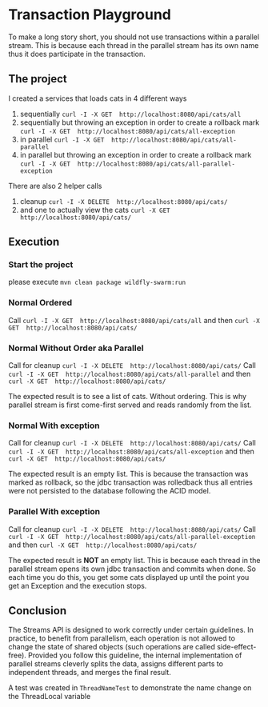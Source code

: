 # Transaction Playground
To make a long story short, you should not use transactions within a parallel stream. This is because each thread in the parallel stream has its own name thus it does participate in the transaction.

## The project
I created a services that loads cats in 4 different ways

1. sequentially
`curl -I -X GET  http://localhost:8080/api/cats/all`
2. sequentially but throwing an exception in order to create a rollback mark
`curl -I -X GET  http://localhost:8080/api/cats/all-exception`
3. in parallel `curl -I -X GET  http://localhost:8080/api/cats/all-parallel`
4. in parallel but throwing an exception in order to create a rollback mark `curl -I -X GET  http://localhost:8080/api/cats/all-parallel-exception`

There are also 2 helper calls
1. cleanup `curl -I -X DELETE  http://localhost:8080/api/cats/`
2. and one to actually view the cats `curl -X GET  http://localhost:8080/api/cats/`

## Execution

### Start the project
please execute `mvn clean package wildfly-swarm:run`    

### Normal Ordered
Call `curl -I -X GET  http://localhost:8080/api/cats/all` and then `curl -X GET  http://localhost:8080/api/cats/`  

### Normal Without Order aka Parallel
Call for cleanup `curl -I -X DELETE  http://localhost:8080/api/cats/`
Call `curl -I -X GET  http://localhost:8080/api/cats/all-parallel` and then `curl -X GET  http://localhost:8080/api/cats/`

The expected result is to see a list of cats. Without ordering. This is why parallel stream is first come-first served and reads randomly from the list.

### Normal With exception
Call for cleanup `curl -I -X DELETE  http://localhost:8080/api/cats/`
Call `curl -I -X GET  http://localhost:8080/api/cats/all-exception` and then `curl -X GET  http://localhost:8080/api/cats/` 

The expected result is an empty list. This is because the transaction was marked as rollback, so the jdbc transaction was rolledback thus all entries were not persisted to the database following the ACID model.

### Parallel With exception
Call for cleanup `curl -I -X DELETE  http://localhost:8080/api/cats/`
Call `curl -I -X GET  http://localhost:8080/api/cats/all-parallel-exception` and then `curl -X GET  http://localhost:8080/api/cats/` 

The expected result is **NOT** an empty list. This is because each thread in the parallel stream opens its own jdbc transaction and commits when done. So each time you do this, you get some cats displayed up until the point you get an Exception and the execution stops.

## Conclusion
The Streams API is designed to work correctly under certain guidelines. In practice, to benefit from parallelism, each operation is not allowed to change the state of shared objects (such operations are called side-effect-free). Provided you follow this guideline, the internal implementation of parallel streams cleverly splits the data, assigns different parts to independent threads, and merges the final result.

A test was created in `ThreadNameTest` to demonstrate the name change on the ThreadLocal variable
